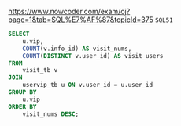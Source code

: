 https://www.nowcoder.com/exam/oj?page=1&tab=SQL%E7%AF%87&topicId=375
`SQL51`

```sql
SELECT
    u.vip,
    COUNT(v.info_id) AS visit_nums,
    COUNT(DISTINCT v.user_id) AS visit_users
FROM
    visit_tb v
JOIN
    uservip_tb u ON v.user_id = u.user_id
GROUP BY
    u.vip
ORDER BY
    visit_nums DESC;
```
